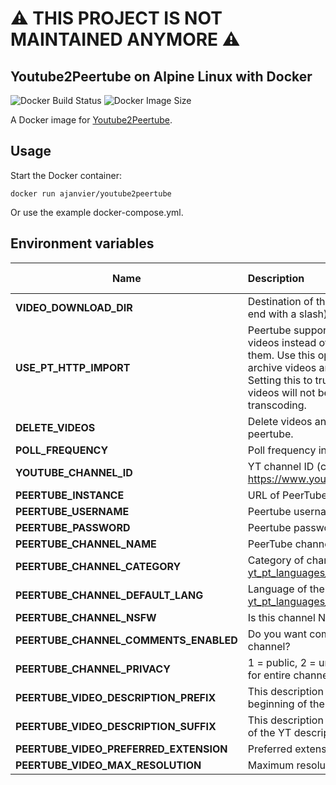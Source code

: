 :warning: THIS PROJECT IS NOT MAINTAINED ANYMORE :warning: 
==============================================

Youtube2Peertube on Alpine Linux with Docker
----
![Docker Build Status](https://img.shields.io/docker/build/ajanvier/youtube2peertube.svg)
![Docker Image Size](https://img.shields.io/microbadger/image-size/ajanvier/youtube2peertube.svg)

A Docker image for [Youtube2Peertube](https://github.com/mister-monster/YouTube2PeerTube).

Usage
-----
Start the Docker container:

    docker run ajanvier/youtube2peertube

Or use the example docker-compose.yml.


Environment variables
-----

| Name                         | Description                                                                  | Default value |
| ---------------------------- |:-----------------------------------------------------------------------------| :-------------|
| **VIDEO_DOWNLOAD_DIR** | Destination of the downloaded videos. (must end with a slash) | /videos/ |
| **USE_PT_HTTP_IMPORT** | Peertube supports sending HTTP links to videos instead of downloading and uploading them. Use this option if you do not want to archive videos and have limited bandwidth. Setting this to true negates delete_videos as videos will not be downloaded, and disables transcoding. | false |
| **DELETE_VIDEOS** | Delete videos and metadata after upload to peertube. | false |
| **POLL_FREQUENCY** | Poll frequency in minutes. | 180 |
| **YOUTUBE_CHANNEL_ID** | YT channel ID (can be found at https://www.youtube.com/account_advanced) |  |
| **PEERTUBE_INSTANCE** | URL of PeerTube instance. |  |
| **PEERTUBE_USERNAME** | Peertube username. |  |
| **PEERTUBE_PASSWORD** | Peertube password. |  |
| **PEERTUBE_CHANNEL_NAME** | PeerTube channel handle to upload video to. |  |
| **PEERTUBE_CHANNEL_CATEGORY** | Category of channel contents. see [yt_pt_languages_categories.txt](https://github.com/mister-monster/YouTube2PeerTube/blob/master/yt_pt_languages_categories.txt) for categories. | 10 |
| **PEERTUBE_CHANNEL_DEFAULT_LANG** | Language of the channel, see [yt_pt_languages_categories.txt](https://github.com/mister-monster/YouTube2PeerTube/blob/master/yt_pt_languages_categories.txt) for languages | en |
| **PEERTUBE_CHANNEL_NSFW** | Is this channel NSFW? | false |
| **PEERTUBE_CHANNEL_COMMENTS_ENABLED** | Do you want comments enabled in this channel? | true |
| **PEERTUBE_CHANNEL_PRIVACY** | 1 = public, 2 = unlisted, 3 = private, privacy for entire channel. | 1 |
| **PEERTUBE_VIDEO_DESCRIPTION_PREFIX** | This description will be added to the beginning of the YT description. |  |
| **PEERTUBE_VIDEO_DESCRIPTION_SUFFIX** | This description will be appended to the end of the YT description. |  |
| **PEERTUBE_VIDEO_PREFERRED_EXTENSION** | Preferred extension of download and upload. | mp4 |
| **PEERTUBE_VIDEO_MAX_RESOLUTION** | Maximum resolution of videos to download. | 1080 |
